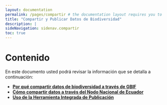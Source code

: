 ```yaml
---
layout: documentation
permalink: /pages/compartir # the documentation layout requires you to fill the permalink for it to be highlighted in the side navigation
title: "Compartir y Publicar Datos de Biodiversidad"
description: |
sideNavigation: sidenav.compartir
toc: true
---
```


# Contenido

En este documento usted podrá revisar la información que se detalla a continuación:

- **[Por qué compartir datos de biodiversidad a través de GBIF](/pages/compartir/por-que)**
- **[Cómo compartir datos a través del Nodo Nacional de Ecuador](/pages/compartir/guia)**
- **[Uso de la Herramienta Integrada de Publicación](/pages/compartir/ipt)**

